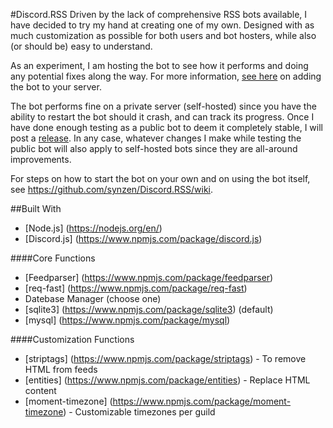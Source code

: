 
#Discord.RSS
Driven by the lack of comprehensive RSS bots available, I have decided to try my hand at creating one of my own. Designed with as much customization as possible for both users and bot hosters, while also (or should be) easy to understand.

As an experiment, I am hosting the bot to see how it performs and doing any potential fixes along the way. For more information, [see here](https://www.reddit.com/r/discordapp/comments/5n9l6w/discordrss_an_rss_bot/) on adding the bot to your server.

The bot performs fine on a private server (self-hosted) since you have the ability to restart the bot should it crash, and can track its progress. Once I have done enough testing as a public bot to deem it completely stable, I will post a [release](https://github.com/synzen/Discord.RSS/releases). In any case, whatever changes I make while testing the public bot will also apply to self-hosted bots since they are all-around improvements.

For steps on how to start the bot on your own and on using the bot itself, see https://github.com/synzen/Discord.RSS/wiki.

##Built With		
* [Node.js] (https://nodejs.org/en/)		
* [Discord.js] (https://www.npmjs.com/package/discord.js)

####Core Functions
 * [Feedparser] (https://www.npmjs.com/package/feedparser)		
 * [req-fast] (https://www.npmjs.com/package/req-fast)
 * Datebase Manager (choose one)		
  * [sqlite3] (https://www.npmjs.com/package/sqlite3) (default)		
  * [mysql] (https://www.npmjs.com/package/mysql)

####Customization Functions
 * [striptags] (https://www.npmjs.com/package/striptags) - To remove HTML from feeds		
 * [entities] (https://www.npmjs.com/package/entities) - Replace HTML content
 * [moment-timezone] (https://www.npmjs.com/package/moment-timezone) - Customizable timezones per guild		
